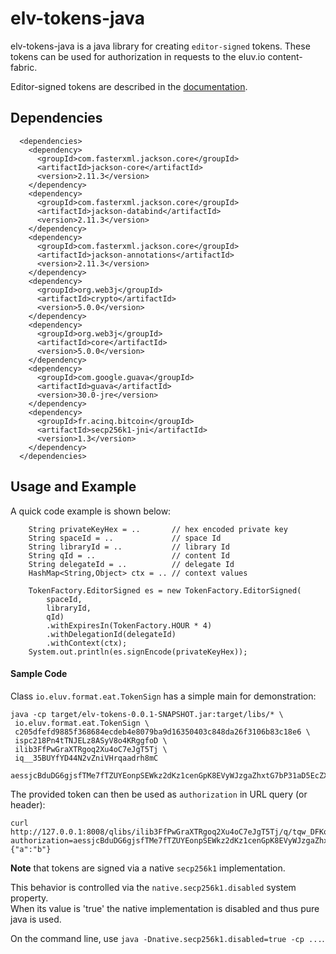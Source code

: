 # elv-tokens-java

elv-tokens-java is a java library for creating `editor-signed` tokens.
These tokens can be used for authorization in requests to the eluv.io content-fabric.

Editor-signed tokens are described in the [documentation](https://github.com/eluv-io/elv-docs).

## Dependencies


```
  <dependencies>
    <dependency>
      <groupId>com.fasterxml.jackson.core</groupId>
      <artifactId>jackson-core</artifactId>
      <version>2.11.3</version>
    </dependency>
    <dependency>
      <groupId>com.fasterxml.jackson.core</groupId>
      <artifactId>jackson-databind</artifactId>
      <version>2.11.3</version>
    </dependency>
    <dependency>
      <groupId>com.fasterxml.jackson.core</groupId>
      <artifactId>jackson-annotations</artifactId>
      <version>2.11.3</version>
    </dependency>
    <dependency>
      <groupId>org.web3j</groupId>
      <artifactId>crypto</artifactId>
      <version>5.0.0</version>
    </dependency>
    <dependency>
      <groupId>org.web3j</groupId>
      <artifactId>core</artifactId>
      <version>5.0.0</version>
    </dependency>
    <dependency>
      <groupId>com.google.guava</groupId>
      <artifactId>guava</artifactId>
      <version>30.0-jre</version>
    </dependency>
    <dependency>
      <groupId>fr.acinq.bitcoin</groupId>
      <artifactId>secp256k1-jni</artifactId>
      <version>1.3</version>
    </dependency>
  </dependencies>
```

## Usage and Example

A quick code example is shown below:

```
    String privateKeyHex = ..       // hex encoded private key
    String spaceId = ..             // space Id
    String libraryId = ..           // library Id
    String qId = ..                 // content Id
    String delegateId = ..          // delegate Id
    HashMap<String,Object> ctx = .. // context values
        
    TokenFactory.EditorSigned es = new TokenFactory.EditorSigned(
        spaceId, 
        libraryId, 
        qId)
        .withExpiresIn(TokenFactory.HOUR * 4)
        .withDelegationId(delegateId)
        .withContext(ctx);
    System.out.println(es.signEncode(privateKeyHex));

```


#### Sample Code

Class `io.eluv.format.eat.TokenSign` has a simple main for demonstration:

```
java -cp target/elv-tokens-0.0.1-SNAPSHOT.jar:target/libs/* \
 io.eluv.format.eat.TokenSign \
 c205dfefd9885f368684ecdeb4e8079ba9d16350403c848da26f3106b83c18e6 \
 ispc218Pn4tTNJELz8ASyV8o4KRggfoD \
 ilib3FfPwGraXTRgoq2Xu4oC7eJgT5Tj \
 iq__35BUYfYD44N2vZniVHrqaadrh8mC

aessjcBduDG6gjsfTMe7fTZUYEonpSEWkz2dKz1cenGpK8EVyWJzgaZhxtG7bP31aD5EcZXSdJA4SMhSyD5nMSTgroTd16Emv6WHrm1sHwrT3cLRBznhfySoPSqZoY8SNstw53hSaXKyCejy1d2yd839ByUzcNkF9GrwPt2yXSgVKTX6qbrTvLs6sTUgXvmQHyF8CyER5dTfYqToyXDNJzhZ1osYebs7XXCYQJ29kgvc8fSCKy3UDpRj4VpXve3vutRvhPB1eQFDSiuuZ16qJFe2ztqFZyNCxnq71uerxpGLKZafYiE1CUJMaXAPa5hgTgy4uddo6EbASqmuujLBVg5Ciq7S4n2tdDPLD2XjBkbad6T5rKz9nM7Sf1QdhE5A1a5pNWpRpRYyC6bFbXpeQ7d4GqKg
```

The provided token can then be used as `authorization` in URL query (or header):


```
curl http://127.0.0.1:8008/qlibs/ilib3FfPwGraXTRgoq2Xu4oC7eJgT5Tj/q/tqw_DFKqKsfjT1mc51vUNfS7DnGU3xKw29y3h/meta/public/?authorization=aessjcBduDG6gjsfTMe7fTZUYEonpSEWkz2dKz1cenGpK8EVyWJzgaZhxtG7bP31aD5EcZXSdJA4SMhSyD5nMSTgroTd16Emv6WHrm1sHwrT3cLRBznhfySoPSqZoY8SNstw53hSaXKyCejy1d2yd839ByUzcNkF9GrwPt2yXSgVKTX6qbrTvLs6sTUgXvmQHyF8CyER5dTfYqToyXDNJzhZ1osYebs7XXCYQJ29kgvc8fSCKy3UDpRj4VpXve3vutRvhPB1eQFDSiuuZ16qJFe2ztqFZyNCxnq71uerxpGLKZafYiE1CUJMaXAPa5hgTgy4uddo6EbASqmuujLBVg5Ciq7S4n2tdDPLD2XjBkbad6T5rKz9nM7Sf1QdhE5A1a5pNWpRpRYyC6bFbXpeQ7d4GqKg
{"a":"b"}
```

**Note** that tokens are signed via a native `secp256k1` implementation.
 
This behavior is controlled via the `native.secp256k1.disabled` system property. <br>
When its value is 'true' the native implementation is disabled and thus pure java is used. 

On the command line, use `java -Dnative.secp256k1.disabled=true -cp ...`.